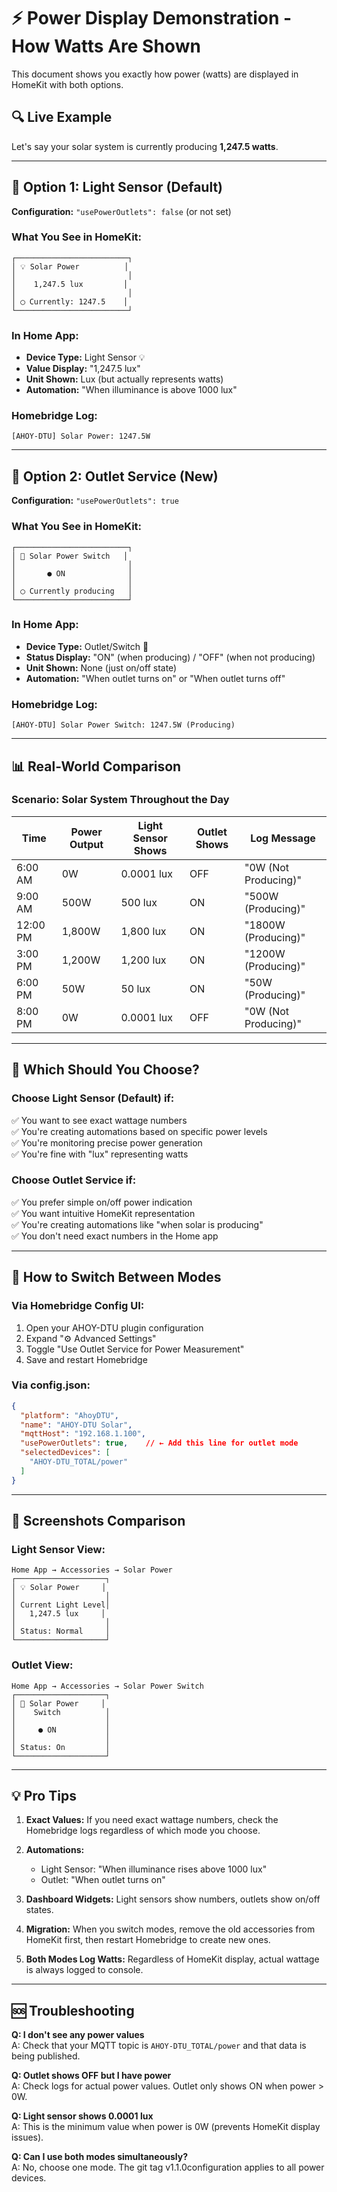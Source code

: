 # ⚡ Power Display Demonstration - How Watts Are Shown

This document shows you exactly how power (watts) are displayed in HomeKit with both options.

## 🔍 Live Example

Let's say your solar system is currently producing **1,247.5 watts**.

---

## 📱 **Option 1: Light Sensor (Default)**
**Configuration:** `"usePowerOutlets": false` (or not set)

### What You See in HomeKit:
```
┌─────────────────────────┐
│ 💡 Solar Power          │
│                         │
│    1,247.5 lux         │
│                         │
│ ◯ Currently: 1247.5    │
└─────────────────────────┘
```

### In Home App:
- **Device Type:** Light Sensor 💡
- **Value Display:** "1,247.5 lux"
- **Unit Shown:** Lux (but actually represents watts)
- **Automation:** "When illuminance is above 1000 lux"

### Homebridge Log:
```
[AHOY-DTU] Solar Power: 1247.5W
```

---

## 🔌 **Option 2: Outlet Service (New)**
**Configuration:** `"usePowerOutlets": true`

### What You See in HomeKit:
```
┌─────────────────────────┐
│ 🔌 Solar Power Switch   │
│                         │
│       ● ON              │
│                         │
│ ◯ Currently producing   │
└─────────────────────────┘
```

### In Home App:
- **Device Type:** Outlet/Switch 🔌
- **Status Display:** "ON" (when producing) / "OFF" (when not producing)
- **Unit Shown:** None (just on/off state)
- **Automation:** "When outlet turns on" or "When outlet turns off"

### Homebridge Log:
```
[AHOY-DTU] Solar Power Switch: 1247.5W (Producing)
```

---

## 📊 **Real-World Comparison**

### Scenario: Solar System Throughout the Day

| Time | Power Output | Light Sensor Shows | Outlet Shows | Log Message |
|------|--------------|-------------------|--------------|-------------|
| 6:00 AM | 0W | 0.0001 lux | OFF | "0W (Not Producing)" |
| 9:00 AM | 500W | 500 lux | ON | "500W (Producing)" |
| 12:00 PM | 1,800W | 1,800 lux | ON | "1800W (Producing)" |
| 3:00 PM | 1,200W | 1,200 lux | ON | "1200W (Producing)" |
| 6:00 PM | 50W | 50 lux | ON | "50W (Producing)" |
| 8:00 PM | 0W | 0.0001 lux | OFF | "0W (Not Producing)" |

---

## 🎯 **Which Should You Choose?**

### Choose **Light Sensor** (Default) if:
✅ You want to see exact wattage numbers  
✅ You're creating automations based on specific power levels  
✅ You're monitoring precise power generation  
✅ You're fine with "lux" representing watts  

### Choose **Outlet Service** if:
✅ You prefer simple on/off power indication  
✅ You want intuitive HomeKit representation  
✅ You're creating automations like "when solar is producing"  
✅ You don't need exact numbers in the Home app  

---

## 🔧 **How to Switch Between Modes**

### Via Homebridge Config UI:
1. Open your AHOY-DTU plugin configuration
2. Expand "⚙️ Advanced Settings" 
3. Toggle "Use Outlet Service for Power Measurement"
4. Save and restart Homebridge

### Via config.json:
```json
{
  "platform": "AhoyDTU",
  "name": "AHOY-DTU Solar",
  "mqttHost": "192.168.1.100",
  "usePowerOutlets": true,    // ← Add this line for outlet mode
  "selectedDevices": [
    "AHOY-DTU_TOTAL/power"
  ]
}
```

---

## 📱 **Screenshots Comparison**

### Light Sensor View:
```
Home App → Accessories → Solar Power
┌────────────────────┐
│ 💡 Solar Power     │
│                    │
│ Current Light Level│
│   1,247.5 lux     │
│                    │
│ Status: Normal     │
└────────────────────┘
```

### Outlet View:
```
Home App → Accessories → Solar Power Switch
┌────────────────────┐
│ 🔌 Solar Power     │
│    Switch          │
│                    │
│     ● ON           │
│                    │
│ Status: On         │
└────────────────────┘
```

---

## 💡 **Pro Tips**

1. **Exact Values:** If you need exact wattage numbers, check the Homebridge logs regardless of which mode you choose.

2. **Automations:** 
   - Light Sensor: "When illuminance rises above 1000 lux"
   - Outlet: "When outlet turns on"

3. **Dashboard Widgets:** Light sensors show numbers, outlets show on/off states.

4. **Migration:** When you switch modes, remove the old accessories from HomeKit first, then restart Homebridge to create new ones.

5. **Both Modes Log Watts:** Regardless of HomeKit display, actual wattage is always logged to console.

---

## 🆘 **Troubleshooting**

**Q: I don't see any power values**  
A: Check that your MQTT topic is `AHOY-DTU_TOTAL/power` and that data is being published.

**Q: Outlet shows OFF but I have power**  
A: Check logs for actual power values. Outlet only shows ON when power > 0W.

**Q: Light sensor shows 0.0001 lux**  
A: This is the minimum value when power is 0W (prevents HomeKit display issues).

**Q: Can I use both modes simultaneously?**  
A: No, choose one mode. The git tag v1.1.0configuration applies to all power devices.